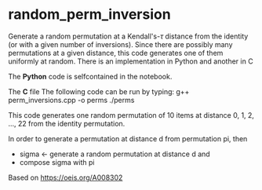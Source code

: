 # random_perm_inversion
Generate a random permutation at a Kendall's-$\tau$ distance from the identity 
(or with a given number of inversions). Since there are possibly many permutations
at a given distance, this code generates one of them uniformly at random. There is an implementation in Python and another in C

The **Python** code is selfcontained in the notebook. 


The **C** file
The following code can be run by typing:
    g++ perm_inversions.cpp -o perms
    ./perms

This code generates one random permutation of 10 items at
distance 0, 1, 2, ..., 22 from the identity permutation. 

In order to generate a permutation at distance d from 
permutation pi, then 
  - sigma <- generate a random permutation at distance d and 
  - compose sigma with pi

Based on https://oeis.org/A008302
